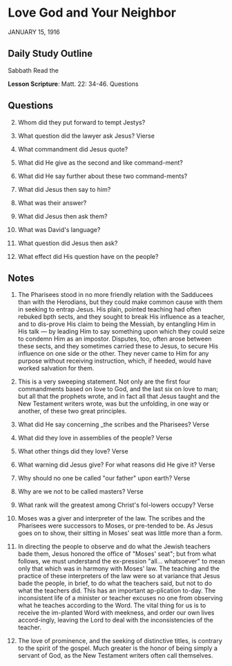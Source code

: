# Love God and Your Neighbor
JANUARY 15, 1916

## Daily Study Outline

Sabbath Read the

**Lesson Scripture**: Matt. 22: 34-46. Questions

## Questions

2. Whom did they put forward to tempt Jestys? 

3. What question did the lawyer ask Jesus? Vierse

4. What commandment did Jesus quote? 

6. What did He give as the second and like command-ment? 

7. What did He say further about these two command-ments? 

10. What did Jesus then say to him? 

42. What was their answer? 

12. What did Jesus then ask them? 

13. What was David's language? 

14. What question did Jesus then ask? 

15. What effect did His question have on the people? 

## Notes

1. The Pharisees stood in no more friendly relation with the Sadducees than with the Herodians, but they could make common cause with them in seeking to entrap Jesus. His plain, pointed teaching had often rebuked bpth sects, and they sought to break His influence as a teacher, and to dis-prove His claim to being the Messiah, by entangling Him in His talk — by leading Him to say something upon which they could seize to condemn Him as an impostor. Disputes, too, often arose between these sects, and they sometimes carried these to Jesus, to secure His influence on one side or the other. They never came to Him for any purpose without receiving instruction, which, if heeded, would have worked salvation for them.

3. This is a very sweeping statement. Not only are the first four commandments based on love to God, and the last six on love to man; but all that the prophets wrote, and in fact all that Jesus taught and the New Testament writers wrote, was but the unfolding, in one way or another, of these two great principles.

2. What did He say concerning _the scribes and the Pharisees? Verse

9. What did they love in assemblies of the people? Verse

10. What other things did they love? Verse

11. What warning did Jesus give? For what reasons did He give it? Verse

12. Why should no one be called "our father" upon earth? Verse

13. Why are we not to be called masters? Verse

14. What rank will the greatest among Christ's fol-lowers occupy? Verse

1. Moses was a giver and interpreter of the law. The scribes and the Pharisees were successors to Moses, or pre-tended to be. As Jesus goes on to show, their sitting in Moses' seat was little more than a form.

2. In directing the people to observe and do what the Jewish teachers bade them, Jesus honored the office of "Moses' seat"; but from what follows, we must understand the ex-pression "all... whatsoever" to mean only that which was in harmony with Moses' law. The teaching and the practice of these interpreters of the law were so at variance that Jesus bade the people, in brief, to do what the teachers said, but not to do what the teachers did. This has an important ap-plication to-day. The inconsistent life of a minister or teacher excuses no one from observing what he teaches according to the Word. The vital thing for us is to receive the im-planted Word with meekness, and order our own lives accord-ingly, leaving the Lord to deal with the inconsistencies of the teacher.

4. The love of prominence, and the seeking of distinctive titles, is contrary to the spirit of the gospel. Much greater is the honor of being simply a servant of God, as the New Testament writers often call themselves.
